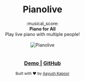 <h1 align="center">
  <br> Pianolive
</h1>

<div align="center">
  :musical_score:
</div>
<div align="center">
  <strong>Piano for All</strong>
</div>
<div align="center">
  Play live piano with multiple people!
</div>

<br>

<div align="center">
  <img src="https://i.imgur.com/rGLdRye.png" alt="Pianolive" style="margin-bottom: 1rem">
</div>

<div align="center">
  <h3>
    <a href="http://pianolive.herokuapp.com">
      Demo
    </a>
    <span> | </span>
    <a href="https://github.com/xeoneux/pianolive">
      GitHub
    </a>
  </h3>
</div>

<div align="center">
  <sub>Built with ❤︎ by
    <a href="https://github.com/xeoneux">Aayush Kapoor</a>
</div>
